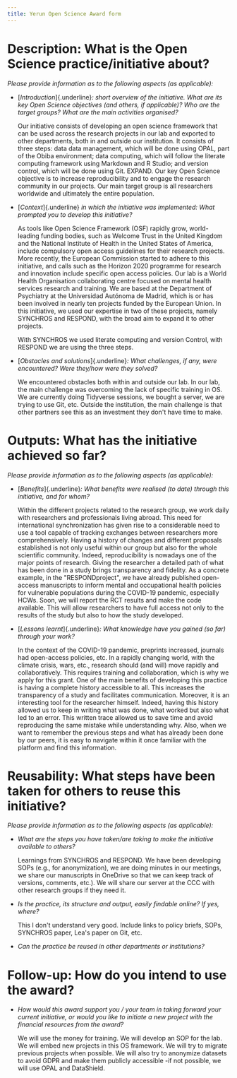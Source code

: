 ```yaml
---
title: Yerun Open Science Award form
---
```


# Description: What is the Open Science practice/initiative about?

*Please provide information as to the following aspects (as applicable):*

-   [*Introduction*]{.underline}*: short overview of the initiative. What are
    its key Open Science objectives (and others, if applicable)? Who are the
    target groups? What are the main activities organised?*

    Our initiative consists of developing an open science framework that can be
    used across the research projects in our lab and exported to other
    departments, both in and outside our institution. It consists of three
    steps: data data management, which will be done using OPAL, part of the
    Obiba environment; data computing, which will follow the literate computing
    framework using Markdown and R Studio; and version control, which will be
    done using Git. EXPAND. Our key Open Science objective is to increase
    reproducibility and to engage the research community in our projects. Our
    main target group is all researchers worldwide and ultimately the entire
    population.

-   [*Context*]{.underline} *in which the initiative was implemented: What
    prompted you to develop this initiative?*

    As tools like Open Science Framework (OSF) rapidly grow, world-leading
    funding bodies, such as Welcome Trust in the United Kingdom and the National
    Institute of Health in the United States of America, include compulsory open
    access guidelines for their research projects. More recently, the European
    Commission started to adhere to this initiative, and calls such as the
    Horizon 2020 programme for research and innovation include specific open
    access policies. Our lab is a World Health Organisation collaborating centre
    focused on mental health services research and training. We are based at the
    Department of Psychiatry at the Universidad Autónoma de Madrid, which is or
    has been involved in nearly ten projects funded by the European Union. In
    this initiative, we used our expertise in two of these projects, namely
    SYNCHROS and RESPOND, with the broad aim to expand it to other projects.

    With SYNCHROS we used literate computing and version Control, with RESPOND
    we are using the three steps.

-   [*Obstacles and solutions*]{.underline}*: What challenges, if any, were
    encountered? Were they/how were they solved?*

    We encountered obstacles both within and outside our lab. In our lab, the
    main challenge was overcoming the lack of specific training in OS. We are
    currently doing Tidyverse sessions, we bought a server, we are trying to use
    Git, etc. Outside the institution, the main challenge is that other partners
    see this as an investment they don't have time to make.

<!--# blank field, max 400 words -->

# Outputs: What has the initiative achieved so far?

*Please provide information as to the following aspects (as applicable):*

-   [*Benefits*]{.underline}*: What benefits were realised (to date) through
    this initiative, and for whom?*

    Within the different projects related to the research group, we work daily
    with researchers and professionals living abroad. This need for
    international synchronization has given rise to a considerable need to use a
    tool capable of tracking exchanges between researchers more comprehensively.
    Having a history of changes and different proposals established is not only
    useful within our group but also for the whole scientific community. Indeed,
    reproducibility is nowadays one of the major points of research. Giving the
    researcher a detailed path of what has been done in a study brings
    transparency and fidelity. As a concrete example, in the "RESPONDproject",
    we have already published open-access manuscripts to inform mental and
    occupational health policies for vulnerable populations during the COVID-19
    pandemic, especially HCWs. Soon, we will report the RCT results and make the
    code available. This will allow researchers to have full access not only to
    the results of the study but also to how the study developed.

-   [*Lessons learnt*]{.underline}*: What knowledge have you gained (so far)
    through your work?*

    In the context of the COVID-19 pandemic, preprints increased, journals had
    open-access policies, etc. In a rapidly changing world, with the climate
    crisis, wars, etc., research should (and will) move rapidly and
    collaboratively. This requires training and collaboration, which is why we
    apply for this grant. One of the main benefits of developing this practice
    is having a complete history accessible to all. This increases the
    transparency of a study and facilitates communication. Moreover, it is an
    interesting tool for the researcher himself. Indeed, having this history
    allowed us to keep in writing what was done, what worked but also what led
    to an error. This written trace allowed us to save time and avoid
    reproducing the same mistake while understanding why. Also, when we want to
    remember the previous steps and what has already been done by our peers, it
    is easy to navigate within it once familiar with the platform and find this
    information.

<!--# blank field, 321 words -->

# Reusability: What steps have been taken for others to reuse this initiative?

*Please provide information as to the following aspects (as applicable):*

-   *What are the steps you have taken/are taking to make the initiative
    available to others?*

    Learnings from SYNCHROS and RESPOND. We have been developing SOPs (e.g., for
    anonymization), we are doing minutes in our meetings, we share our
    manuscripts in OneDrive so that we can keep track of versions, comments,
    etc.). We will share our server at the CCC with other research groups if
    they need it.

-   *Is the practice, its structure and output, easily findable online? If yes,
    where?*

    This I don't understand very good. Include links to policy briefs, SOPs,
    SYNCHROS paper, Lea's paper on Git, etc.

-   *Can the practice be reused in other departments or institutions?*

<!--# blank field, max 400 words -->

# Follow-up: How do you intend to use the award?

-   *How would this award support you / your team in taking forward your current
    initiative, or would you like to initiate a new project with the financial
    resources from the award?*

    We will use the money for training. We will develop an SOP for the lab. We
    will embed new projects in this OS framework. We will try to migrate
    previous projects when possible. We will also try to anonymize datasets to
    avoid GDPR and make them publicly accessible -if not possible, we will use
    OPAL and DataShield.

<!--# blank field, max 400 words -->
